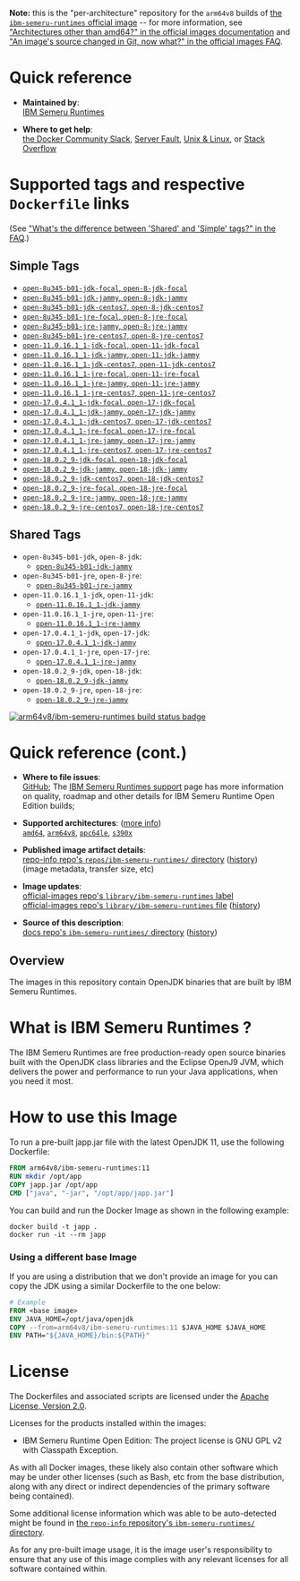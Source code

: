 <!--

********************************************************************************

WARNING:

    DO NOT EDIT "ibm-semeru-runtimes/README.md"

    IT IS AUTO-GENERATED

    (from the other files in "ibm-semeru-runtimes/" combined with a set of templates)

********************************************************************************

-->

**Note:** this is the "per-architecture" repository for the `arm64v8` builds of [the `ibm-semeru-runtimes` official image](https://hub.docker.com/_/ibm-semeru-runtimes) -- for more information, see ["Architectures other than amd64?" in the official images documentation](https://github.com/docker-library/official-images#architectures-other-than-amd64) and ["An image's source changed in Git, now what?" in the official images FAQ](https://github.com/docker-library/faq#an-images-source-changed-in-git-now-what).

# Quick reference

-	**Maintained by**:  
	[IBM Semeru Runtimes](https://github.com/ibmruntimes/semeru-containers)

-	**Where to get help**:  
	[the Docker Community Slack](https://dockr.ly/comm-slack), [Server Fault](https://serverfault.com/help/on-topic), [Unix & Linux](https://unix.stackexchange.com/help/on-topic), or [Stack Overflow](https://stackoverflow.com/help/on-topic)

# Supported tags and respective `Dockerfile` links

(See ["What's the difference between 'Shared' and 'Simple' tags?" in the FAQ](https://github.com/docker-library/faq#whats-the-difference-between-shared-and-simple-tags).)

## Simple Tags

-	[`open-8u345-b01-jdk-focal`, `open-8-jdk-focal`](https://github.com/ibmruntimes/semeru-containers/blob/01a6dfbafa770fdd7521f9b2517b16c73d0662cf/8/jdk/ubuntu/focal/Dockerfile.open.releases.full)
-	[`open-8u345-b01-jdk-jammy`, `open-8-jdk-jammy`](https://github.com/ibmruntimes/semeru-containers/blob/01a6dfbafa770fdd7521f9b2517b16c73d0662cf/8/jdk/ubuntu/jammy/Dockerfile.open.releases.full)
-	[`open-8u345-b01-jdk-centos7`, `open-8-jdk-centos7`](https://github.com/ibmruntimes/semeru-containers/blob/01a6dfbafa770fdd7521f9b2517b16c73d0662cf/8/jdk/centos/Dockerfile.open.releases.full)
-	[`open-8u345-b01-jre-focal`, `open-8-jre-focal`](https://github.com/ibmruntimes/semeru-containers/blob/01a6dfbafa770fdd7521f9b2517b16c73d0662cf/8/jre/ubuntu/focal/Dockerfile.open.releases.full)
-	[`open-8u345-b01-jre-jammy`, `open-8-jre-jammy`](https://github.com/ibmruntimes/semeru-containers/blob/01a6dfbafa770fdd7521f9b2517b16c73d0662cf/8/jre/ubuntu/jammy/Dockerfile.open.releases.full)
-	[`open-8u345-b01-jre-centos7`, `open-8-jre-centos7`](https://github.com/ibmruntimes/semeru-containers/blob/01a6dfbafa770fdd7521f9b2517b16c73d0662cf/8/jre/centos/Dockerfile.open.releases.full)
-	[`open-11.0.16.1_1-jdk-focal`, `open-11-jdk-focal`](https://github.com/ibmruntimes/semeru-containers/blob/01a6dfbafa770fdd7521f9b2517b16c73d0662cf/11/jdk/ubuntu/focal/Dockerfile.open.releases.full)
-	[`open-11.0.16.1_1-jdk-jammy`, `open-11-jdk-jammy`](https://github.com/ibmruntimes/semeru-containers/blob/01a6dfbafa770fdd7521f9b2517b16c73d0662cf/11/jdk/ubuntu/jammy/Dockerfile.open.releases.full)
-	[`open-11.0.16.1_1-jdk-centos7`, `open-11-jdk-centos7`](https://github.com/ibmruntimes/semeru-containers/blob/01a6dfbafa770fdd7521f9b2517b16c73d0662cf/11/jdk/centos/Dockerfile.open.releases.full)
-	[`open-11.0.16.1_1-jre-focal`, `open-11-jre-focal`](https://github.com/ibmruntimes/semeru-containers/blob/01a6dfbafa770fdd7521f9b2517b16c73d0662cf/11/jre/ubuntu/focal/Dockerfile.open.releases.full)
-	[`open-11.0.16.1_1-jre-jammy`, `open-11-jre-jammy`](https://github.com/ibmruntimes/semeru-containers/blob/01a6dfbafa770fdd7521f9b2517b16c73d0662cf/11/jre/ubuntu/jammy/Dockerfile.open.releases.full)
-	[`open-11.0.16.1_1-jre-centos7`, `open-11-jre-centos7`](https://github.com/ibmruntimes/semeru-containers/blob/01a6dfbafa770fdd7521f9b2517b16c73d0662cf/11/jre/centos/Dockerfile.open.releases.full)
-	[`open-17.0.4.1_1-jdk-focal`, `open-17-jdk-focal`](https://github.com/ibmruntimes/semeru-containers/blob/01a6dfbafa770fdd7521f9b2517b16c73d0662cf/17/jdk/ubuntu/focal/Dockerfile.open.releases.full)
-	[`open-17.0.4.1_1-jdk-jammy`, `open-17-jdk-jammy`](https://github.com/ibmruntimes/semeru-containers/blob/01a6dfbafa770fdd7521f9b2517b16c73d0662cf/17/jdk/ubuntu/jammy/Dockerfile.open.releases.full)
-	[`open-17.0.4.1_1-jdk-centos7`, `open-17-jdk-centos7`](https://github.com/ibmruntimes/semeru-containers/blob/01a6dfbafa770fdd7521f9b2517b16c73d0662cf/17/jdk/centos/Dockerfile.open.releases.full)
-	[`open-17.0.4.1_1-jre-focal`, `open-17-jre-focal`](https://github.com/ibmruntimes/semeru-containers/blob/01a6dfbafa770fdd7521f9b2517b16c73d0662cf/17/jre/ubuntu/focal/Dockerfile.open.releases.full)
-	[`open-17.0.4.1_1-jre-jammy`, `open-17-jre-jammy`](https://github.com/ibmruntimes/semeru-containers/blob/01a6dfbafa770fdd7521f9b2517b16c73d0662cf/17/jre/ubuntu/jammy/Dockerfile.open.releases.full)
-	[`open-17.0.4.1_1-jre-centos7`, `open-17-jre-centos7`](https://github.com/ibmruntimes/semeru-containers/blob/01a6dfbafa770fdd7521f9b2517b16c73d0662cf/17/jre/centos/Dockerfile.open.releases.full)
-	[`open-18.0.2_9-jdk-focal`, `open-18-jdk-focal`](https://github.com/ibmruntimes/semeru-containers/blob/01a6dfbafa770fdd7521f9b2517b16c73d0662cf/18/jdk/ubuntu/focal/Dockerfile.open.releases.full)
-	[`open-18.0.2_9-jdk-jammy`, `open-18-jdk-jammy`](https://github.com/ibmruntimes/semeru-containers/blob/01a6dfbafa770fdd7521f9b2517b16c73d0662cf/18/jdk/ubuntu/jammy/Dockerfile.open.releases.full)
-	[`open-18.0.2_9-jdk-centos7`, `open-18-jdk-centos7`](https://github.com/ibmruntimes/semeru-containers/blob/01a6dfbafa770fdd7521f9b2517b16c73d0662cf/18/jdk/centos/Dockerfile.open.releases.full)
-	[`open-18.0.2_9-jre-focal`, `open-18-jre-focal`](https://github.com/ibmruntimes/semeru-containers/blob/01a6dfbafa770fdd7521f9b2517b16c73d0662cf/18/jre/ubuntu/focal/Dockerfile.open.releases.full)
-	[`open-18.0.2_9-jre-jammy`, `open-18-jre-jammy`](https://github.com/ibmruntimes/semeru-containers/blob/01a6dfbafa770fdd7521f9b2517b16c73d0662cf/18/jre/ubuntu/jammy/Dockerfile.open.releases.full)
-	[`open-18.0.2_9-jre-centos7`, `open-18-jre-centos7`](https://github.com/ibmruntimes/semeru-containers/blob/01a6dfbafa770fdd7521f9b2517b16c73d0662cf/18/jre/centos/Dockerfile.open.releases.full)

## Shared Tags

-	`open-8u345-b01-jdk`, `open-8-jdk`:
	-	[`open-8u345-b01-jdk-jammy`](https://github.com/ibmruntimes/semeru-containers/blob/01a6dfbafa770fdd7521f9b2517b16c73d0662cf/8/jdk/ubuntu/jammy/Dockerfile.open.releases.full)
-	`open-8u345-b01-jre`, `open-8-jre`:
	-	[`open-8u345-b01-jre-jammy`](https://github.com/ibmruntimes/semeru-containers/blob/01a6dfbafa770fdd7521f9b2517b16c73d0662cf/8/jre/ubuntu/jammy/Dockerfile.open.releases.full)
-	`open-11.0.16.1_1-jdk`, `open-11-jdk`:
	-	[`open-11.0.16.1_1-jdk-jammy`](https://github.com/ibmruntimes/semeru-containers/blob/01a6dfbafa770fdd7521f9b2517b16c73d0662cf/11/jdk/ubuntu/jammy/Dockerfile.open.releases.full)
-	`open-11.0.16.1_1-jre`, `open-11-jre`:
	-	[`open-11.0.16.1_1-jre-jammy`](https://github.com/ibmruntimes/semeru-containers/blob/01a6dfbafa770fdd7521f9b2517b16c73d0662cf/11/jre/ubuntu/jammy/Dockerfile.open.releases.full)
-	`open-17.0.4.1_1-jdk`, `open-17-jdk`:
	-	[`open-17.0.4.1_1-jdk-jammy`](https://github.com/ibmruntimes/semeru-containers/blob/01a6dfbafa770fdd7521f9b2517b16c73d0662cf/17/jdk/ubuntu/jammy/Dockerfile.open.releases.full)
-	`open-17.0.4.1_1-jre`, `open-17-jre`:
	-	[`open-17.0.4.1_1-jre-jammy`](https://github.com/ibmruntimes/semeru-containers/blob/01a6dfbafa770fdd7521f9b2517b16c73d0662cf/17/jre/ubuntu/jammy/Dockerfile.open.releases.full)
-	`open-18.0.2_9-jdk`, `open-18-jdk`:
	-	[`open-18.0.2_9-jdk-jammy`](https://github.com/ibmruntimes/semeru-containers/blob/01a6dfbafa770fdd7521f9b2517b16c73d0662cf/18/jdk/ubuntu/jammy/Dockerfile.open.releases.full)
-	`open-18.0.2_9-jre`, `open-18-jre`:
	-	[`open-18.0.2_9-jre-jammy`](https://github.com/ibmruntimes/semeru-containers/blob/01a6dfbafa770fdd7521f9b2517b16c73d0662cf/18/jre/ubuntu/jammy/Dockerfile.open.releases.full)

[![arm64v8/ibm-semeru-runtimes build status badge](https://img.shields.io/jenkins/s/https/doi-janky.infosiftr.net/job/multiarch/job/arm64v8/job/ibm-semeru-runtimes.svg?label=arm64v8/ibm-semeru-runtimes%20%20build%20job)](https://doi-janky.infosiftr.net/job/multiarch/job/arm64v8/job/ibm-semeru-runtimes/)

# Quick reference (cont.)

-	**Where to file issues**:  
	[GitHub](https://github.com/ibmruntimes/Semeru-Runtimes/issues); The [IBM Semeru Runtimes support](https://ibm.com/semeru-runtimes) page has more information on quality, roadmap and other details for IBM Semeru Runtime Open Edition builds;

-	**Supported architectures**: ([more info](https://github.com/docker-library/official-images#architectures-other-than-amd64))  
	[`amd64`](https://hub.docker.com/r/amd64/ibm-semeru-runtimes/), [`arm64v8`](https://hub.docker.com/r/arm64v8/ibm-semeru-runtimes/), [`ppc64le`](https://hub.docker.com/r/ppc64le/ibm-semeru-runtimes/), [`s390x`](https://hub.docker.com/r/s390x/ibm-semeru-runtimes/)

-	**Published image artifact details**:  
	[repo-info repo's `repos/ibm-semeru-runtimes/` directory](https://github.com/docker-library/repo-info/blob/master/repos/ibm-semeru-runtimes) ([history](https://github.com/docker-library/repo-info/commits/master/repos/ibm-semeru-runtimes))  
	(image metadata, transfer size, etc)

-	**Image updates**:  
	[official-images repo's `library/ibm-semeru-runtimes` label](https://github.com/docker-library/official-images/issues?q=label%3Alibrary%2Fibm-semeru-runtimes)  
	[official-images repo's `library/ibm-semeru-runtimes` file](https://github.com/docker-library/official-images/blob/master/library/ibm-semeru-runtimes) ([history](https://github.com/docker-library/official-images/commits/master/library/ibm-semeru-runtimes))

-	**Source of this description**:  
	[docs repo's `ibm-semeru-runtimes/` directory](https://github.com/docker-library/docs/tree/master/ibm-semeru-runtimes) ([history](https://github.com/docker-library/docs/commits/master/ibm-semeru-runtimes))

## Overview

The images in this repository contain OpenJDK binaries that are built by IBM Semeru Runtimes.

# What is IBM Semeru Runtimes ?

The IBM Semeru Runtimes are free production-ready open source binaries built with the OpenJDK class libraries and the Eclipse OpenJ9 JVM, which delivers the power and performance to run your Java applications, when you need it most.

# How to use this Image

To run a pre-built japp.jar file with the latest OpenJDK 11, use the following Dockerfile:

```dockerfile
FROM arm64v8/ibm-semeru-runtimes:11
RUN mkdir /opt/app
COPY japp.jar /opt/app
CMD ["java", "-jar", "/opt/app/japp.jar"]
```

You can build and run the Docker Image as shown in the following example:

```console
docker build -t japp .
docker run -it --rm japp
```

### Using a different base Image

If you are using a distribution that we don't provide an image for you can copy the JDK using a similar Dockerfile to the one below:

```dockerfile
# Example
FROM <base image>
ENV JAVA_HOME=/opt/java/openjdk
COPY --from=arm64v8/ibm-semeru-runtimes:11 $JAVA_HOME $JAVA_HOME
ENV PATH="${JAVA_HOME}/bin:${PATH}"
```

# License

The Dockerfiles and associated scripts are licensed under the [Apache License, Version 2.0](http://www.apache.org/licenses/LICENSE-2.0.html).

Licenses for the products installed within the images:

-	IBM Semeru Runtime Open Edition: The project license is GNU GPL v2 with Classpath Exception.

As with all Docker images, these likely also contain other software which may be under other licenses (such as Bash, etc from the base distribution, along with any direct or indirect dependencies of the primary software being contained).

Some additional license information which was able to be auto-detected might be found in [the `repo-info` repository's `ibm-semeru-runtimes/` directory](https://github.com/docker-library/repo-info/tree/master/repos/ibm-semeru-runtimes).

As for any pre-built image usage, it is the image user's responsibility to ensure that any use of this image complies with any relevant licenses for all software contained within.
